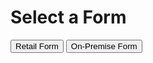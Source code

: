 <!DOCTYPE html>
<html lang="en">
<head>
    <meta charset="UTF-8">
    <meta name="viewport" content="width=device-width, initial-scale=1.0">
</head>
<body>
    <h1>Select a Form</h1>
    <a href="https://forms.office.com/r/gum2DA1XDc"><button>Retail Form</button></a>
    <a href="https://forms.office.com/r/54udKT0aGm"><button>On-Premise Form</button></a>
</body>
</html>
